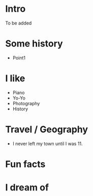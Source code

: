 # Intro

To be added

# Some history

- Point1

# I like

- Piano
- Yo-Yo
- Photography
- History

# Travel / Geography

- I never left my town until I was 11.

# Fun facts

# I dream of
